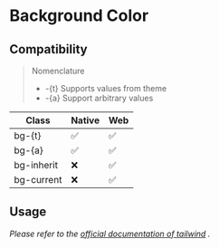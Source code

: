 # Background Color

## Compatibility

> Nomenclature
> - -{t} Supports values from theme
> - -{a} Support arbitrary values  

| Class           | Native | Web |
| --------------- | ------ | --- |
| bg-{t}     | ✅     | ✅  |
| bg-{a}     | ✅     | ✅  |
| bg-inherit    | ❌     | ✅  |
| bg-current   | ❌     | ✅  |

## Usage

_Please refer to the [official documentation of tailwind](https://tailwindcss.com/docs/background-color) ._
